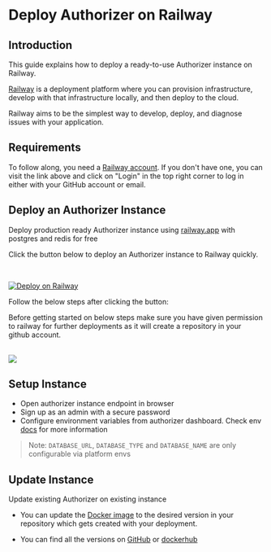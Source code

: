 # Deploy Authorizer on Railway

## Introduction

This guide explains how to deploy a ready-to-use Authorizer instance on Railway.

[Railway](https://railway.app/) is a deployment platform where you can provision infrastructure, develop with that infrastructure locally, and then deploy to the cloud.

Railway aims to be the simplest way to develop, deploy, and diagnose issues with your application.

## Requirements

To follow along, you need a [Railway account](https://railway.app/). If you don't have one, you can visit the link above and click on "Login" in the top right corner to log in either with your GitHub account or email.

## Deploy an Authorizer Instance

Deploy production ready Authorizer instance using [railway.app](https://github.com/authorizerdev/authorizer-railway) with postgres and redis for free

Click the button below to deploy an Authorizer instance to Railway quickly.

<br />

<a target="_blank" href="https://railway.app/new/template/nwXp1C?referralCode=FEF4uT"><img src="https://railway.app/button.svg" alt="Deploy on Railway"/></a>

Follow the below steps after clicking the button:

Before getting started on below steps make sure you have given permission to railway for further deployments as it will create a repository in your github account.

<br/>

<img src="/images/railway.png" />

## Setup Instance

- Open authorizer instance endpoint in browser
- Sign up as an admin with a secure password
- Configure environment variables from authorizer dashboard. Check env [docs](/core/env) for more information

> Note: `DATABASE_URL`, `DATABASE_TYPE` and `DATABASE_NAME` are only configurable via platform envs

## Update Instance

Update existing Authorizer on existing instance

- You can update the [Docker image](https://github.com/authorizerdev/authorizer-railway/blob/main/Dockerfile#L1) to the desired version in your repository which gets created with your deployment.

- You can find all the versions on [GitHub](https://github.com/authorizerdev/authorizer/releases) or [dockerhub](https://hub.docker.com/r/lakhansamani/authorizer)

